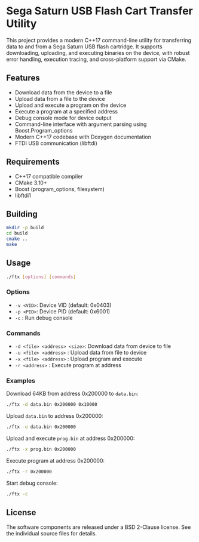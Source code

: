 # Sega Saturn USB Flash Cart Transfer Utility

This project provides a modern C++17 command-line utility for transferring data to and from a Sega Saturn USB flash cartridge. It supports downloading, uploading, and executing binaries on the device, with robust error handling, execution tracing, and cross-platform support via CMake.

## Features

- Download data from the device to a file
- Upload data from a file to the device
- Upload and execute a program on the device
- Execute a program at a specified address
- Debug console mode for device output
- Command-line interface with argument parsing using Boost.Program_options
- Modern C++17 codebase with Doxygen documentation
- FTDI USB communication (libftdi)

## Requirements

- C++17 compatible compiler
- CMake 3.10+
- Boost (program_options, filesystem)
- libftdi1

## Building

```sh
mkdir -p build
cd build
cmake ..
make
```

## Usage

```sh
./ftx [options] [commands]
```

### Options

- `-v <VID>`: Device VID (default: 0x0403)
- `-p <PID>`: Device PID (default: 0x6001)
- `-c`      : Run debug console

### Commands

- `-d <file> <address> <size>`: Download data from device to file
- `-u <file> <address>`      : Upload data from file to device
- `-x <file> <address>`      : Upload program and execute
- `-r <address>`             : Execute program at address

### Examples

Download 64KB from address 0x200000 to `data.bin`:

```sh
./ftx -d data.bin 0x200000 0x10000
```

Upload `data.bin` to address 0x200000:

```sh
./ftx -u data.bin 0x200000
```

Upload and execute `prog.bin` at address 0x200000:

```sh
./ftx -x prog.bin 0x200000
```

Execute program at address 0x200000:

```sh
./ftx -r 0x200000
```

Start debug console:

```sh
./ftx -c
```

## License

The software components are released under a BSD 2-Clause license. See the individual source files for details.
